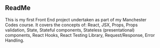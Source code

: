 ## ReadMe

This is my first Front End project undertaken as part of my Manchester Codes course. It covers the concepts of:
    React,
    JSX,
    Props,
    Props validation,
    State,
    Stateful components,
    Stateless (presentational) components,
    React Hooks,
    React Testing Library,
    Request/Response,
    Error Handling.


